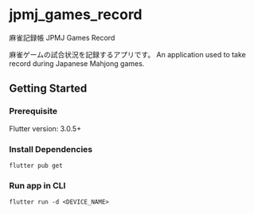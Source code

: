 # jpmj_games_record

麻雀記録帳
JPMJ Games Record

麻雀ゲームの試合状況を記録するアプリです。
An application used to take record during Japanese Mahjong games.

## Getting Started

### Prerequisite

Flutter version: 3.0.5+

### Install Dependencies

```
flutter pub get
```

### Run app in CLI

```
flutter run -d <DEVICE_NAME>
```
